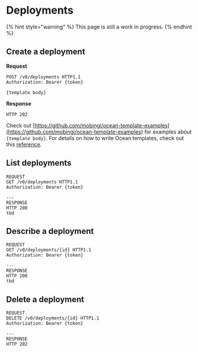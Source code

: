 # Deployments

{% hint style="warning" %}
This page is still a work in progress.
{% endhint %}

## Create a deployment

**Request**

```http
POST /v0/deployments HTTP1.1
Authorization: Bearer {token}

{template body}
```

**Response**

```http
HTTP 202
```

Check out [https://github.com/mobingi/ocean-template-examples](https://github.com/mobingi/ocean-template-examples) for examples about `{template body}`. For details on how to write Ocean templates, check out this [reference](https://docs.mobingi.com/v/ocean-en/template-2018-07-02).

## List deployments

```http
REQUEST
GET /v0/deployments HTTP1.1
Authorization: Bearer {token}

---
RESPONSE
HTTP 200
tbd
```

## Describe a deployment

```http
REQUEST
GET /v0/deployments/{id} HTTP1.1
Authorization: Bearer {token}

---
RESPONSE
HTTP 200
tbd
```

## Delete a deployment

```text
REQUEST
DELETE /v0/deployments/{id} HTTP1.1
Authorization: Bearer {token}

---
RESPONSE
HTTP 202
```


